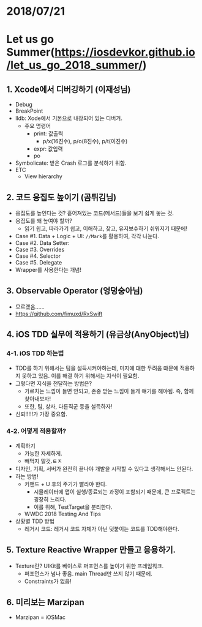 # 2018/07/21
# Let us go Summer(https://iosdevkor.github.io/let_us_go_2018_summer/)

## 1. Xcode에서 디버깅하기 (이재성님)
- Debug
- BreakPoint
- lldb: Xode에서 기본으로 내장되어 있는 디버거.
  - 주요 명령어
    - print: 값출력
      - p/x(16진수), p/o(8진수), p/t(이진수)
    - expr: 값입력
    - po
- Symbolicate: 받은 Crash 로그를 분석하기 위함.
- ETC
  - View hierarchy

## 2. 코드 응집도 높이기 (곰튀김님)
- 응집도를 높인다는 것? 흩어져있는 코드(메서드)들을 보기 쉽게 놓는 것.
- 응집도를 왜 높여야 할까?
  - 읽기 쉽고, 따라가기 쉽고, 이해하고, 찾고, 유지보수하기 쉬워지기 때문에!
- Case #1. Data + Logic + UI: `//Mark`를 활용하여, 각각 나눈다.
- Case #2. Data Setter:
- Case #3. Overrides
- Case #4. Selector
- Case #5. Delegate
- Wrapper를 사용한다는 개념!

## 3. Observable Operator (엉덩숭아님)
- 모르겠음......
- https://github.com/fimuxd/RxSwift

## 4. iOS TDD 실무에 적용하기 (유금상(AnyObject)님)
### 4-1. iOS TDD 하는법
- TDD를 하기 위해서는 팀을 설득시켜야하는데, 미지에 대한 두려움 떄문에 적용하지 못하고 있음. 이를 해결 하기 위해서는 지식이 필요함.
- 그렇다면 지식을 전달하는 방법은?
  - 가르치는 느낌이 들면 안되고, 존중 받는 느낌이 들게 얘기를 해야됨. 즉, 함께 찾아내보자!
  - 또한, 팀, 상사, 다른직군 등을 설득하자!
- 신뢰!!!!!가 가장 중요함.

### 4-2. 어떻게 적용할까?
- 계획하기
  - 가능한 자세하게.
  - 빼먹지 말것.ㅌㅈ
- 디자인, 기획, 서버가 완전히 끝나야 개발을 시작할 수 있다고 생각해서느 안된다.
- 하는 방법!
  - 커맨드 + U 후의 주기가 빨라야 한다.
    - 시뮬레이터에 앱이 실행/종료되는 과정이 포함되기 때문에, 큰 프로젝트는 굉장히 느리다.
    - 이를 위해, TestTarget을 분리한다.
  - WWDC 2018 Testing And Tips
- 상황별 TDD 방법
  - 레거시 코드: 레거시 코드 자체가 아닌 덧붙이는 코드를 TDD해야한다.

## 5. Texture Reactive Wrapper 만들고 응용하기.
- Texture란? UIKit를 베이스로 퍼포먼스를 높이기 위한 프레임워크.
  - 퍼포먼스가 넘나 좋음. main Thread만 쓰지 않기 때문에.
  - Constraints가 없음!

## 6. 미리보는 Marzipan
- Marzipan = iOSMac
